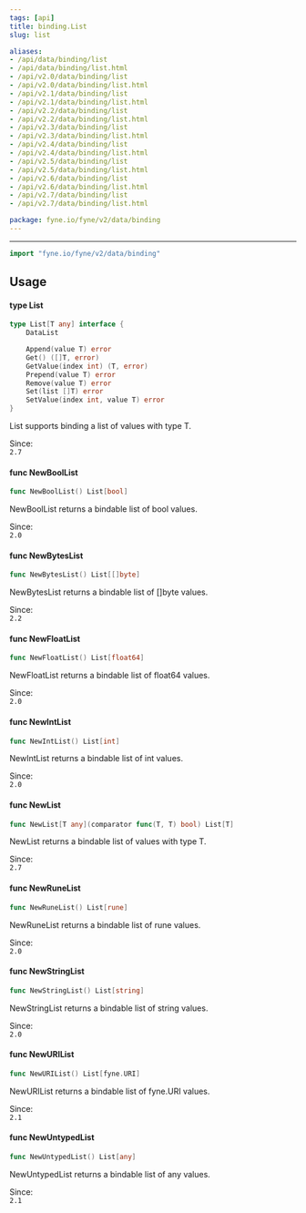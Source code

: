 ```yaml
---
tags: [api]
title: binding.List
slug: list

aliases:
- /api/data/binding/list
- /api/data/binding/list.html
- /api/v2.0/data/binding/list
- /api/v2.0/data/binding/list.html
- /api/v2.1/data/binding/list
- /api/v2.1/data/binding/list.html
- /api/v2.2/data/binding/list
- /api/v2.2/data/binding/list.html
- /api/v2.3/data/binding/list
- /api/v2.3/data/binding/list.html
- /api/v2.4/data/binding/list
- /api/v2.4/data/binding/list.html
- /api/v2.5/data/binding/list
- /api/v2.5/data/binding/list.html
- /api/v2.6/data/binding/list
- /api/v2.6/data/binding/list.html
- /api/v2.7/data/binding/list
- /api/v2.7/data/binding/list.html

package: fyne.io/fyne/v2/data/binding
---
```



---
```go
import "fyne.io/fyne/v2/data/binding"
```

## Usage

#### type List

```go
type List[T any] interface {
	DataList

	Append(value T) error
	Get() ([]T, error)
	GetValue(index int) (T, error)
	Prepend(value T) error
	Remove(value T) error
	Set(list []T) error
	SetValue(index int, value T) error
}
```

List supports binding a list of values with type T.


<div class="since">Since: <code>
2.7</code></div>

#### func  NewBoolList

```go
func NewBoolList() List[bool]
```
NewBoolList returns a bindable list of bool values.


<div class="since">Since: <code>
2.0</code></div>

#### func  NewBytesList

```go
func NewBytesList() List[[]byte]
```
NewBytesList returns a bindable list of []byte values.


<div class="since">Since: <code>
2.2</code></div>

#### func  NewFloatList

```go
func NewFloatList() List[float64]
```
NewFloatList returns a bindable list of float64 values.


<div class="since">Since: <code>
2.0</code></div>

#### func  NewIntList

```go
func NewIntList() List[int]
```
NewIntList returns a bindable list of int values.


<div class="since">Since: <code>
2.0</code></div>

#### func  NewList

```go
func NewList[T any](comparator func(T, T) bool) List[T]
```
NewList returns a bindable list of values with type T.


<div class="since">Since: <code>
2.7</code></div>

#### func  NewRuneList

```go
func NewRuneList() List[rune]
```
NewRuneList returns a bindable list of rune values.


<div class="since">Since: <code>
2.0</code></div>

#### func  NewStringList

```go
func NewStringList() List[string]
```
NewStringList returns a bindable list of string values.


<div class="since">Since: <code>
2.0</code></div>

#### func  NewURIList

```go
func NewURIList() List[fyne.URI]
```
NewURIList returns a bindable list of fyne.URI values.


<div class="since">Since: <code>
2.1</code></div>

#### func  NewUntypedList

```go
func NewUntypedList() List[any]
```
NewUntypedList returns a bindable list of any values.


<div class="since">Since: <code>
2.1</code></div>
